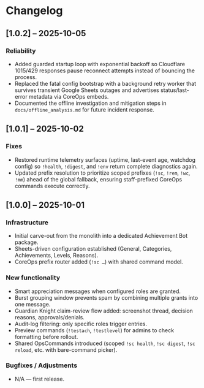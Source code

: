 # Changelog

## [1.0.2] – 2025-10-05

### Reliability

* Added guarded startup loop with exponential backoff so Cloudflare 1015/429 responses pause reconnect attempts instead of bouncing the process.
* Replaced the fatal config bootstrap with a background retry worker that survives transient Google Sheets outages and advertises status/last-error metadata via CoreOps embeds.
* Documented the offline investigation and mitigation steps in `docs/offline_analysis.md` for future incident response.

## [1.0.1] – 2025-10-02

### Fixes

* Restored runtime telemetry surfaces (uptime, last-event age, watchdog config) so `!health`, `!digest`, and `!env` return complete diagnostics again.
* Updated prefix resolution to prioritize scoped prefixes (`!sc`, `!rem`, `!wc`, `!mm`) ahead of the global fallback, ensuring staff-prefixed CoreOps commands execute correctly.

## [1.0.0] – 2025-10-01

### Infrastructure

* Initial carve-out from the monolith into a dedicated Achievement Bot package.
* Sheets-driven configuration established (General, Categories, Achievements, Levels, Reasons).
* CoreOps prefix router added (`!sc …`) with shared command model.

### New functionality

* Smart appreciation messages when configured roles are granted.
* Burst grouping window prevents spam by combining multiple grants into one message.
* Guardian Knight claim-review flow added: screenshot thread, decision reasons, approvals/denials.
* Audit-log filtering: only specific roles trigger entries.
* Preview commands (`!testach`, `!testlevel`) for admins to check formatting before rollout.
* Shared OpsCommands introduced (scoped `!sc health`, `!sc digest`, `!sc reload`, etc. with bare-command picker).

### Bugfixes / Adjustments

* N/A — first release.
